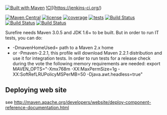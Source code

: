 [![Built with Maven](http://maven.apache.org/images/logos/maven-feather.png)](https://maven.apache.org/surefire/)
[!CI](https://img.shields.io/badge/CI-Jenkins-red.svg?style=flat-square)](https://jenkins-ci.org/)

[![Maven Central](https://maven-badges.herokuapp.com/maven-central/org.apache.maven.surefire/surefire/badge.svg?style=flat)](https://maven-badges.herokuapp.com/maven-central/org.apache.maven.surefire/surefire)
[![license](http://img.shields.io/:license-apache-blue.svg)](http://www.apache.org/licenses/LICENSE-2.0.html)
[![coverage](https://img.shields.io/jenkins/c/https/builds.apache.org/maven-surefire.svg)](https://img.shields.io/jenkins/c/https/builds.apache.org/maven-surefire.svg)
[![tests](https://img.shields.io/jenkins/t/https/builds.apache.org/maven-surefire.svg)](https://img.shields.io/jenkins/t/https/builds.apache.org/maven-surefire.svg)
[![Build Status](https://builds.apache.org/job/maven-surefire/badge/icon)](https://builds.apache.org/job/maven-surefire)
[![Build Status](https://builds.apache.org/job/maven-surefire-windows/badge/icon)](https://builds.apache.org/job/maven-surefire-windows)
[![Build Status](https://builds.apache.org/job/maven-surefire-mvn-2.2.1/badge/icon)](https://builds.apache.org/job/maven-surefire-mvn-2.2.1)

Surefire needs Maven 3.0.5 and JDK 1.6+ to be built.
But in order to run IT tests, you can do:
* -DmavenHomeUsed= path to a Maven 2.x home
* or -Pmaven-2.2.1, this profile will download Maven 2.2.1 distribution and use it for integration tests.
In order to run tests for a release check during the vote the following memory requirements are needed:
export MAVEN_OPTS="-Xmx768m -XX:MaxPermSize=1g -XX:SoftRefLRUPolicyMSPerMB=50 -Djava.awt.headless=true"

Deploying web site
------------------

see http://maven.apache.org/developers/website/deploy-component-reference-documentation.html
